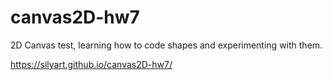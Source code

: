 # canvas2D-hw7
2D Canvas test, learning how to code shapes and experimenting with them.

https://silyart.github.io/canvas2D-hw7/


